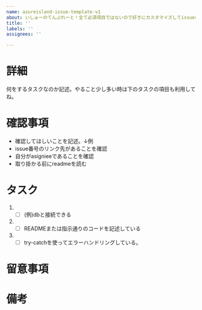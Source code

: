 ```yaml
---
name: azureisland-issue-template-v1
about: いしゅーのてんぷれーと！全て必須項目ではないので好きにカスタマイズしてissueの作成をしてください！
title: ''
labels: ''
assignees: ''

---
```


# 詳細
何をするタスクなのか記述。やること少し多い時は下のタスクの項目も利用してね。
# 確認事項
- 確認してほしいことを記述。↓例
- issue番号のリンク先があることを確認
- 自分がasignieeであることを確認
- 取り掛かる前にreadmeを読む
# タスク
1. - [ ]  (例)dbと接続できる
2. - [ ]  READMEまたは指示通りのコードを記述している
3. - [ ] try-catchを使ってエラーハンドリングしている。
# 留意事項

# 備考
